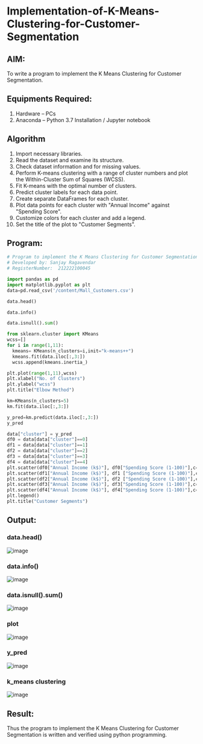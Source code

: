 # Implementation-of-K-Means-Clustering-for-Customer-Segmentation

## AIM:
To write a program to implement the K Means Clustering for Customer Segmentation.

## Equipments Required:
1. Hardware – PCs
2. Anaconda – Python 3.7 Installation / Jupyter notebook

## Algorithm
1. Import necessary libraries.
2. Read the dataset and examine its structure.
3. Check dataset information and for missing values.
4. Perform K-means clustering with a range of cluster numbers and plot the Within-Cluster Sum of Squares (WCSS).
5. Fit K-means with the optimal number of clusters.
6. Predict cluster labels for each data point.
7. Create separate DataFrames for each cluster.
8. Plot data points for each cluster with "Annual Income" against "Spending Score".
9. Customize colors for each cluster and add a legend.
10. Set the title of the plot to "Customer Segments".

## Program:
```py
# Program to implement the K Means Clustering for Customer Segmentation.
# Developed by: Sanjay Ragavendar  
# RegisterNumber:  212222100045
```
```py
import pandas as pd
import matplotlib.pyplot as plt
data=pd.read_csv('/content/Mall_Customers.csv')
```
```py
data.head()
```
```py
data.info()
```
```py
data.isnull().sum()
```
```py
from sklearn.cluster import KMeans
wcss=[]
for i in range(1,11):
  kmeans= KMeans(n_clusters=i,init="k-means++")
  kmeans.fit(data.iloc[:,3:])
  wcss.append(kmeans.inertia_)
```
```py
plt.plot(range(1,11),wcss)
plt.xlabel("No. of Clusters")
plt.ylabel("wcss")
plt.title("Elbow Method")
```
```py
km=KMeans(n_clusters=5)
km.fit(data.iloc[:,3:])
```
```py
y_pred=km.predict(data.iloc[:,3:])
y_pred
```
```py
data["cluster"] = y_pred
df0 = data[data["cluster"]==0]
df1 = data[data["cluster"]==1]
df2 = data[data["cluster"]==2]
df3 = data[data["cluster"]==3]
df4 = data[data["cluster"]==4]
plt.scatter(df0["Annual Income (k$)"], df0["Spending Score (1-100)"],c="red", label="cluster0")
plt.scatter(df1["Annual Income (k$)"], df1 ["Spending Score (1-100)"],c="black", label="cluster1")
plt.scatter(df2["Annual Income (k$)"], df2 ["Spending Score (1-100)"],c="blue", label="cluster2")
plt.scatter(df3["Annual Income (k$)"], df3["Spending Score (1-100)"],c="green", label="cluster3")
plt.scatter(df4["Annual Income (k$)"], df4["Spending Score (1-100)"],c="magenta", label="cluster4")
plt.legend()
plt.title("Customer Segments")
```
## Output:
### data.head()
![image](https://github.com/SanjayRagavendar/Implementation-of-K-Means-Clustering-for-Customer-Segmentation/assets/91368803/a90e283e-4e44-4d42-8053-3c7d01e45233)


### data.info()
![image](https://github.com/SanjayRagavendar/Implementation-of-K-Means-Clustering-for-Customer-Segmentation/assets/91368803/499cb037-b637-4bf6-9598-06a470daec51)


### data.isnull().sum()
![image](https://github.com/SanjayRagavendar/Implementation-of-K-Means-Clustering-for-Customer-Segmentation/assets/91368803/54d5f8c9-df53-4090-9bdf-b29b142fbf87)

### plot
![image](https://github.com/SanjayRagavendar/Implementation-of-K-Means-Clustering-for-Customer-Segmentation/assets/91368803/891c503c-7168-4a90-a90b-1da0eafbfc15)

### y_pred
![image](https://github.com/SanjayRagavendar/Implementation-of-K-Means-Clustering-for-Customer-Segmentation/assets/91368803/26f160fa-3f8b-4077-b808-b37b306010a0)

### k_means clustering
![image](https://github.com/SanjayRagavendar/Implementation-of-K-Means-Clustering-for-Customer-Segmentation/assets/91368803/c4eb1322-db44-42e7-90e9-880b7e24c738)


## Result:
Thus the program to implement the K Means Clustering for Customer Segmentation is written and verified using python programming.
